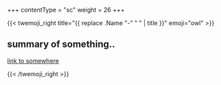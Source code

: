 +++
contentType = "sc"
weight = 26
+++

{{< twemoji_right title="{{ replace .Name "-" " " | title }}" emoji="owl" >}}

## summary of something..

[link to somewhere](#)

{{< /twemoji_right >}}
